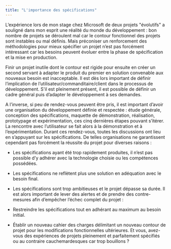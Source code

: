 ```yaml
---
title: "L'importance des spécifications"
---
```


L’expérience lors de mon stage chez Microsoft de deux projets "évolutifs" a souligné dans mon esprit une réalité du monde du développement : bon nombre de projets se déroulent mal car le contour fonctionnel des projets sont instables ou mal définis. Mais préconiser un renforcement des méthodologies pour mieux spécifier un projet n’est pas forcément intéressant car les besoins peuvent évoluer entre la phase de spécification et la mise en production.

Finir un projet inutile dont le contour est rigide pour ensuite en créer un second servant à adapter le produit du premier en solution convenable aux nouveaux besoin est inacceptable. Il est dès lors important de définir l’implication de l’utilisateur/commanditaire/client dans le processus de développement. S'il est pleinement présent, il est possible de définir un cadre général puis d’adapter le développement à ses demandes.

A l’inverse, si peu de rendez-vous peuvent être pris, il est important d’avoir une organisation du développement définie et respectée : étude générale, conception des spécifications, maquette de démonstration, réalisation, prototypage et expérimentation, ces cinq dernières étapes pouvant s’itérer. La rencontre avec l’utilisateur se fait alors à la démonstration et à l’expérimentation. Durant ces rendez-vous, toutes les discussions ont lieu en s’appuyant sur les spécifications. De telles organisations ne garantissent cependant pas forcément la réussite du projet pour diverses raisons :

-   Les spécifications ayant été trop rapidement produites, il n’est pas possible d’y adhérer avec la technologie choisie ou les compétences possédées.
-   Les spécifications ne reflètent plus une solution en adéquation avec le besoin final.
-   Les spécifications sont trop ambitieuses et le projet dépasse sa durée. Il est alors important de lever des alertes et de prendre des contre-mesures afin d’empêcher l’échec complet du projet :

-   Restreindre les spécifications tout en adhérant au maximum au besoin initial.
-   Établir un nouveau cahier des charges délimitant un nouveau contour de projet pour les modifications fonctionnelles ultérieures. Et vous, avez-vous des expériences de projets pleinement et parfaitement spécifiés ou au contraire cauchemardesques car trop bouillons ?
